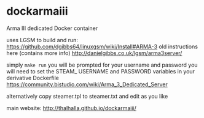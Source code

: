 # dockarmaiii
Arma III dedicated Docker container

uses LGSM to build and run:
https://github.com/dgibbs64/linuxgsm/wiki/Install#ARMA-3
old instructions here (contains more info)
http://danielgibbs.co.uk/lgsm/arma3server/

simply `make run` you will be prompted for your username and password
you will need to set the STEAM_ USERNAME and PASSWORD variables in your derivative Dockerfile
https://community.bistudio.com/wiki/Arma_3_Dedicated_Server

alternatively copy steamer.tpl to steamer.txt and edit as you like

main website:
http://thalhalla.github.io/dockarmaiii/
